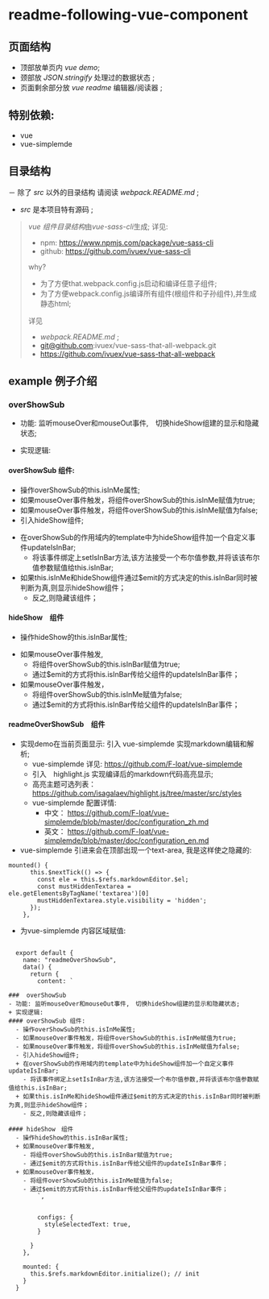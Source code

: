# readme-following-vue-component

## 页面结构
- 顶部放单页内 *vue demo*;
- 颈部放 *JSON.stringify* 处理过的数据状态 ;
- 页面剩余部分放 *vue readme* 编辑器/阅读器 ;
## 特别依赖: 
- vue
- vue-simplemde 
## 目录结构
－ 除了 *src* 以外的目录结构 请阅读 *webpack.README.md* ;
- *src* 是本项目特有源码 ;

> *vue 组件目录结构*由*vue-sass-cli*生成;
> 详见:
> - npm: https://www.npmjs.com/package/vue-sass-cli
> - github: https://github.com/ivuex/vue-sass-cli
>
> why?
> - 为了方便that.webpack.config.js启动和编译任意子组件;
> - 为了方便webpack.config.js编译所有组件(根组件和子孙组件),并生成静态html;
>
> 详见
> - *webpack.README.md* ;
> - git@github.com:ivuex/vue-sass-that-all-webpack.git
> - https://github.com/ivuex/vue-sass-that-all-webpack

## example 例子介绍
###  overShowSub
- 功能: 监听mouseOver和mouseOut事件,　切换hideShow组建的显示和隐藏状态;
+ 实现逻辑: 
#### overShowSub 组件:
  - 操作overShowSub的this.isInMe属性;
  - 如果mouseOver事件触发，将组件overShowSub的this.isInMe赋值为true;
  - 如果mouseOver事件触发，将组件overShowSub的this.isInMe赋值为false;
  - 引入hideShow组件;
  + 在overShowSub的作用域内的template中为hideShow组件加一个自定义事件updateIsInBar;
    - 将该事件绑定上setIsInBar方法,该方法接受一个布尔值参数,并将该该布尔值参数赋值给this.isInBar;
  + 如果this.isInMe和hideShow组件通过$emit的方式决定的this.isInBar同时被判断为真,则显示hideShow组件；
    - 反之,则隐藏该组件；
    
#### hideShow　组件    
  - 操作hideShow的this.isInBar属性;
  + 如果mouseOver事件触发,
    - 将组件overShowSub的this.isInBar赋值为true;
    - 通过$emit的方式将this.isInBar传给父组件的updateIsInBar事件；
  + 如果mouseOver事件触发，
    - 将组件overShowSub的this.isInMe赋值为false;
    - 通过$emit的方式将this.isInBar传给父组件的updateIsInBar事件；

#### readmeOverShowSub　组件
  + 实现demo在当前页面显示: 引入 vue-simplemde 实现markdown编辑和解析;
    - vue-simplemde 详见: https://github.com/F-loat/vue-simplemde
    - 引入　highlight.js 实现编译后的markdown代码高亮显示;  
    - 高亮主题可选列表：https://github.com/isagalaev/highlight.js/tree/master/src/styles
    + vue-simplemde 配置详情:
      - 中文： https://github.com/F-loat/vue-simplemde/blob/master/doc/configuration_zh.md
      - 英文： https://github.com/F-loat/vue-simplemde/blob/master/doc/configuration_en.md
  + vue-simplemde 引进来会在顶部出现一个text-area, 我是这样使之隐藏的:    
```
mounted() {
      this.$nextTick(() => {
        const ele = this.$refs.markdownEditor.$el;
        const mustHiddenTextarea = ele.getElementsByTagName('textarea')[0]
        mustHiddenTextarea.style.visibility = 'hidden';
      });
    },
```  
  + 为vue-simplemde 内容区域赋值:
```

  export default {
    name: "readmeOverShowSub",
    data() {
      return {
        content: `
        
###  overShowSub
- 功能: 监听mouseOver和mouseOut事件,　切换hideShow组建的显示和隐藏状态;
+ 实现逻辑:
#### overShowSub 组件:
  - 操作overShowSub的this.isInMe属性;
  - 如果mouseOver事件触发，将组件overShowSub的this.isInMe赋值为true;
  - 如果mouseOver事件触发，将组件overShowSub的this.isInMe赋值为false;
  - 引入hideShow组件;
  + 在overShowSub的作用域内的template中为hideShow组件加一个自定义事件updateIsInBar;
    - 将该事件绑定上setIsInBar方法,该方法接受一个布尔值参数,并将该该布尔值参数赋值给this.isInBar;
  + 如果this.isInMe和hideShow组件通过$emit的方式决定的this.isInBar同时被判断为真,则显示hideShow组件；
    - 反之,则隐藏该组件；

#### hideShow　组件
  - 操作hideShow的this.isInBar属性;
  + 如果mouseOver事件触发,
    - 将组件overShowSub的this.isInBar赋值为true;
    - 通过$emit的方式将this.isInBar传给父组件的updateIsInBar事件；
  + 如果mouseOver事件触发，
    - 将组件overShowSub的this.isInMe赋值为false;
    - 通过$emit的方式将this.isInBar传给父组件的updateIsInBar事件；
        `,
        
        
        configs: {
          styleSelectedText: true,
        }
        
      }
    },
    
    mounted: {
      this.$refs.markdownEditor.initialize(); // init
    }
  }
```    
